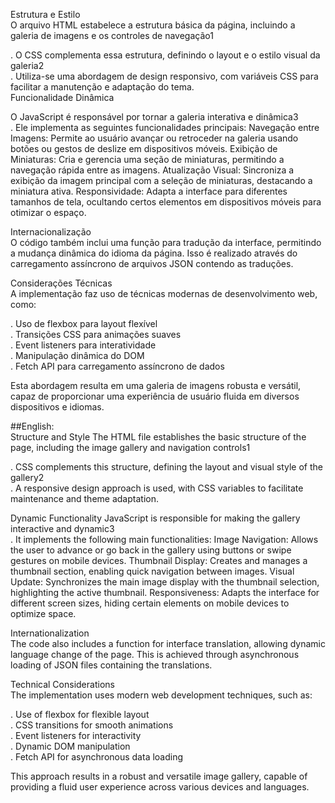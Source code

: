 Estrutura e Estilo  
O arquivo HTML estabelece a estrutura básica da página, incluindo a galeria de imagens e os controles de navegação1  

. O CSS complementa essa estrutura, definindo o layout e o estilo visual da galeria2  
. Utiliza-se uma abordagem de design responsivo, com variáveis CSS para facilitar a manutenção e adaptação do tema.  
Funcionalidade Dinâmica  

O JavaScript é responsável por tornar a galeria interativa e dinâmica3  
. Ele implementa as seguintes funcionalidades principais: Navegação entre Imagens: Permite ao usuário avançar ou retroceder na galeria usando botões ou gestos de deslize em dispositivos móveis. Exibição de Miniaturas: Cria e gerencia uma seção de miniaturas, permitindo a navegação rápida entre as imagens. Atualização Visual: Sincroniza a exibição da imagem principal com a seleção de miniaturas, destacando a miniatura ativa. Responsividade: Adapta a interface para diferentes tamanhos de tela, ocultando certos elementos em dispositivos móveis para otimizar o espaço.  

Internacionalização  
O código também inclui uma função para tradução da interface, permitindo a mudança dinâmica do idioma da página. Isso é realizado através do carregamento assíncrono de arquivos JSON contendo as traduções.  

Considerações Técnicas  
A implementação faz uso de técnicas modernas de desenvolvimento web, como:  

. Uso de flexbox para layout flexível  
. Transições CSS para animações suaves  
. Event listeners para interatividade  
. Manipulação dinâmica do DOM  
. Fetch API para carregamento assíncrono de dados  

Esta abordagem resulta em uma galeria de imagens robusta e versátil, capaz de proporcionar uma experiência de usuário fluida em diversos dispositivos e idiomas.  

##English:  
Structure and Style The HTML file establishes the basic structure of the page, including the image gallery and navigation controls1  

. CSS complements this structure, defining the layout and visual style of the gallery2  
. A responsive design approach is used, with CSS variables to facilitate maintenance and theme adaptation.  

Dynamic Functionality JavaScript is responsible for making the gallery interactive and dynamic3  
. It implements the following main functionalities: Image Navigation: Allows the user to advance or go back in the gallery using buttons or swipe gestures on mobile devices. Thumbnail Display: Creates and manages a thumbnail section, enabling quick  navigation between images. Visual Update: Synchronizes the main image display with the thumbnail selection, highlighting the active thumbnail. Responsiveness: Adapts the interface for different screen sizes, hiding certain elements on mobile devices to optimize space.  

Internationalization  
The code also includes a function for interface translation, allowing dynamic language change of the page. This is achieved through asynchronous loading of JSON files containing the translations.   

Technical Considerations  
The implementation uses modern web development techniques, such as:  

. Use of flexbox for flexible layout  
. CSS transitions for smooth animations  
. Event listeners for interactivity   
. Dynamic DOM manipulation  
. Fetch API for asynchronous data loading  

This approach results in a robust and versatile image gallery, capable of providing a fluid user experience across various devices and languages.  
